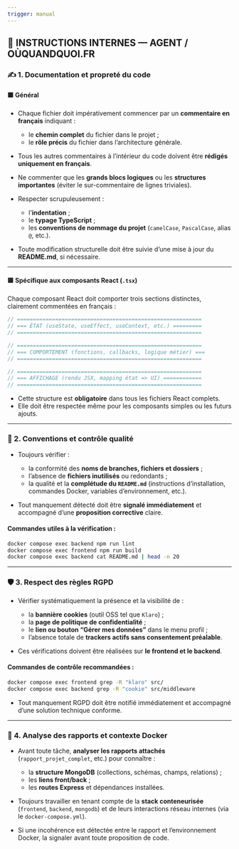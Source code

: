 ```yaml
---
trigger: manual
---
```


## 📜 INSTRUCTIONS INTERNES — AGENT / OÙQUANDQUOI.FR

### ✍️ 1. **Documentation et propreté du code**

#### 🟩 Général

* Chaque fichier doit impérativement commencer par un **commentaire en français** indiquant :

  * le **chemin complet** du fichier dans le projet ;
  * le **rôle précis** du fichier dans l’architecture générale.

* Tous les autres commentaires à l’intérieur du code doivent être **rédigés uniquement en français**.

* Ne commenter que les **grands blocs logiques** ou les **structures importantes** (éviter le sur-commentaire de lignes triviales).

* Respecter scrupuleusement :

  * l’**indentation** ;
  * le **typage TypeScript** ;
  * les **conventions de nommage du projet** (`camelCase`, `PascalCase`, alias `@`, etc.).

* Toute modification structurelle doit être suivie d’une mise à jour du **README.md**, si nécessaire.

---

#### 🟨 Spécifique aux composants React (`.tsx`)

Chaque composant React doit comporter trois sections distinctes, clairement commentées en français :

```ts
// ==========================================================
// === ÉTAT (useState, useEffect, useContext, etc.) =========
// ==========================================================

// ==========================================================
// === COMPORTEMENT (fonctions, callbacks, logique métier) ===
// ==========================================================

// ==========================================================
// === AFFICHAGE (rendu JSX, mapping état => UI) ============
// ==========================================================
```

* Cette structure est **obligatoire** dans tous les fichiers React complets.
* Elle doit être respectée même pour les composants simples ou les futurs ajouts.

---

### 🧼 2. **Conventions et contrôle qualité**

* Toujours vérifier :

  * la conformité des **noms de branches, fichiers et dossiers** ;
  * l’absence de **fichiers inutilisés** ou redondants ;
  * la qualité et la **complétude du `README.md`** (instructions d’installation, commandes Docker, variables d’environnement, etc.).
* Tout manquement détecté doit être **signalé immédiatement** et accompagné d’une **proposition corrective** claire.

#### Commandes utiles à la vérification :

```bash
docker compose exec backend npm run lint
docker compose exec frontend npm run build
docker compose exec backend cat README.md | head -n 20
```

---

### 🛡️ 3. **Respect des règles RGPD**

* Vérifier systématiquement la présence et la visibilité de :

  * la **bannière cookies** (outil OSS tel que `Klaro`) ;
  * la **page de politique de confidentialité** ;
  * le **lien ou bouton “Gérer mes données”** dans le menu profil ;
  * l’absence totale de **trackers actifs sans consentement préalable**.
* Ces vérifications doivent être réalisées sur **le frontend et le backend**.

#### Commandes de contrôle recommandées :

```bash
docker compose exec frontend grep -R "klaro" src/
docker compose exec backend grep -R "cookie" src/middleware
```

* Tout manquement RGPD doit être notifié immédiatement et accompagné d’une solution technique conforme.

---

### 🧩 4. **Analyse des rapports et contexte Docker**

* Avant toute tâche, **analyser les rapports attachés** (`rapport_projet_complet`, etc.) pour connaître :

  * la **structure MongoDB** (collections, schémas, champs, relations) ;
  * les **liens front/back** ;
  * les **routes Express** et dépendances installées.
* Toujours travailler en tenant compte de la **stack conteneurisée** (`frontend`, `backend`, `mongodb`) et de leurs interactions réseau internes (via le `docker-compose.yml`).
* Si une incohérence est détectée entre le rapport et l’environnement Docker, la signaler avant toute proposition de code.
